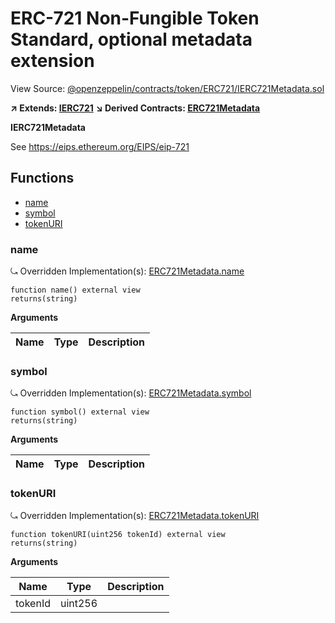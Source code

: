 # ERC-721 Non-Fungible Token Standard, optional metadata extension

View Source: [@openzeppelin/contracts/token/ERC721/IERC721Metadata.sol](https://github.com/Dapp-Wizards/Avastars-Contracts/blob/master/@openzeppelin/contracts/token/ERC721/IERC721Metadata.sol)

**↗ Extends: [IERC721](IERC721.md)**
**↘ Derived Contracts: [ERC721Metadata](ERC721Metadata.md)**

**IERC721Metadata**

See https://eips.ethereum.org/EIPS/eip-721

## **Functions**

- [name](#name)
- [symbol](#symbol)
- [tokenURI](#tokenuri)

### name

⤿ Overridden Implementation(s): [ERC721Metadata.name](ERC721Metadata.md#name)

```solidity
function name() external view
returns(string)
```

**Arguments**

| Name        | Type           | Description  |
| ------------- |------------- | -----|

### symbol

⤿ Overridden Implementation(s): [ERC721Metadata.symbol](ERC721Metadata.md#symbol)

```solidity
function symbol() external view
returns(string)
```

**Arguments**

| Name        | Type           | Description  |
| ------------- |------------- | -----|

### tokenURI

⤿ Overridden Implementation(s): [ERC721Metadata.tokenURI](ERC721Metadata.md#tokenuri)

```solidity
function tokenURI(uint256 tokenId) external view
returns(string)
```

**Arguments**

| Name        | Type           | Description  |
| ------------- |------------- | -----|
| tokenId | uint256 |  | 

